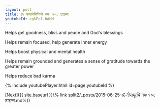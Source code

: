 ```yaml
---
layout: post
title: ॐ कालनेमिनिघ्ने नमः १०८ टाइम्स
youtubeId: cgkFcf-hAbM
---
```

 
 
Helps get goodness, bliss and peace and God's blessings
 
Helps remain focused, help generate inner energy 
 
Helps boost physical and mental health 
 
Helps remain grounded and generates a sense of gratitude towards the greater power 
 
Helps reduce bad karma
 
 
 
 


{% include youtubePlayer.html id=page.youtubeId %}
 
[Next]({{ site.baseurl }}{% link  split2/_posts/2015-06-25-ॐ दीप्तमूर्तये नमः १०८ टाइम्स.md%})
 
